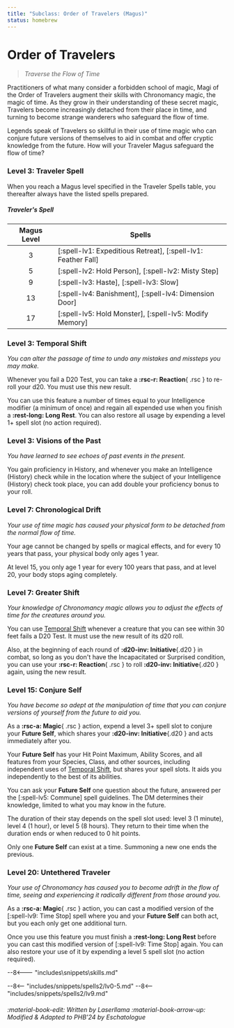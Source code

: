```yaml
---
title: "Subclass: Order of Travelers (Magus)"
status: homebrew
---
```


<p style="display:none">
Traverse the Flow of Time
</p>

# Order of Travelers

> *Traverse the Flow of Time*

Practitioners of what many consider a forbidden school of magic, Magi of the Order of Travelers augment their skills with Chronomancy magic, the magic of time. As they grow in their understanding of these secret magic, Travelers become increasingly detached from their place in time, and turning to become strange wanderers who safeguard the flow of time.

Legends speak of Travelers so skillful in their use of time magic who can conjure future versions of themselves to aid in combat and offer cryptic knowledge from the future. How will your Traveler Magus safeguard the flow of time?

### Level 3: Traveler Spell

When you reach a Magus level specified in the Traveler Spells table, you thereafter always have the listed spells prepared.

##### Traveler's Spell

| Magus Level | Spells |
|:-:|---|
| 3 | [:spell-lv1: Expeditious Retreat], [:spell-lv1: Feather Fall] |
| 5 | [:spell-lv2: Hold Person], [:spell-lv2: Misty Step] |
| 9 | [:spell-lv3: Haste], [:spell-lv3: Slow] |
| 13 | [:spell-lv4: Banishment], [:spell-lv4: Dimension Door] |
| 17 | [:spell-lv5: Hold Monster], [:spell-lv5: Modify Memory] |

### Level 3: Temporal Shift

*You can alter the passage of time to undo any mistakes and missteps you may make.*

Whenever you fail a D20 Test, you can take a **:rsc-r: Reaction**{ .rsc } to re-roll your d20. You must use this new result.

You can use this feature a number of times equal to your Intelligence modifier (a minimum of once) and regain all expended use when you finish a **:rest-long: Long Rest**. You can also restore all usage by expending a level 1+ spell slot (no action required).

### Level 3: Visions of the Past

*You have learned to see echoes of past events in the present.* 

You gain proficiency in History, and whenever you make an Intelligence (History) check while in the location where the subject of your Intelligence (History) check took place, you can add double your proficiency bonus to your roll.

### Level 7: Chronological Drift

*Your use of time magic has caused your physical form to be detached from the normal flow of time.*

Your age cannot be changed by spells or magical effects, and for every 10 years that pass, your physical body only ages 1 year.

At level 15, you only age 1 year for every 100 years that pass, and at level 20, your body stops aging completely.

### Level 7: Greater Shift

*Your knowledge of Chronomancy magic allows you to adjust the effects of time for the creatures around you.* 

You can use [Temporal Shift] whenever a creature that you can see within 30 feet fails a D20 Test. It must use the new result of its d20 roll.

Also, at the beginning of each round of **:d20-inv: Initiative**{.d20 } in combat, so long as you don't have the Incapacitated or Surprised condition, you can use your **:rsc-r: Reaction**{ .rsc } to roll **:d20-inv: Initiative**{.d20 } again, using the new result.

### Level 15: Conjure Self

*You have become so adept at the manipulation of time that you can conjure versions of yourself from the future to aid you.*

As a **:rsc-a: Magic**{ .rsc } action, expend a level 3+ spell slot to conjure your **Future Self**, which shares your **:d20-inv: Initiative**{.d20 } and acts immediately after you.

Your **Future Self** has your Hit Point Maximum, Ability Scores, and all features from your Species, Class, and other sources, including independent uses of [Temporal Shift], but shares your spell slots. It aids you independently to the best of its abilities.

You can ask your **Future Self** one question about the future, answered per the [:spell-lv5: Commune] spell guidelines. The DM determines their knowledge, limited to what you may know in the future.

The duration of their stay depends on the spell slot used: level 3 (1 minute), level 4 (1 hour), or level 5 (8 hours). They return to their time when the duration ends or when reduced to 0 hit points.

Only one **Future Self** can exist at a time. Summoning a new one ends the previous.

### Level 20: Untethered Traveler

*Your use of Chronomancy has caused you to become adrift in the flow of time, seeing and experiencing it radically different from those around you.*

As a **:rsc-a: Magic**{ .rsc } action, you can cast a modified version of the [:spell-lv9: Time Stop] spell where you and your **Future Self** can both act, but you each only get one additional turn.

Once you use this feature you must finish a **:rest-long: Long Rest** before you can cast this modified version of [:spell-lv9: Time Stop] again. You can also restore your use of it by expending a level 5 spell slot (no action required).

[Temporal Shift]: #level-3-temporal-shift 


--8<--- "includes\snippets\skills.md"

--8<-- "includes/snippets/spells2/lv0-5.md"
--8<-- "includes/snippets/spells2/lv9.md"

###### :material-book-edit: Written by *Laserllama* :material-book-arrow-up: Modified & Adapted to PHB'24 by *Eschatologue*